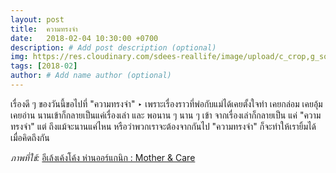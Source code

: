 ```yaml
---
layout: post
title:  ความทรงจำ
date:   2018-02-04 10:30:00 +0700
description: # Add post description (optional)
img: https://res.cloudinary.com/sdees-reallife/image/upload/c_crop,g_south,h_500,w_1152,y_400/v1550378099/E-Leng.jpg # Add image post (optional)
tags: [2018-02]
author: # Add name author (optional)
---
```

เรื่องดี ๆ ของวันนี้ขอไปที่ "ความทรงจำ" ‣ เพราะเรื่องราวที่พ่อกับแม่ได้เคยตั้งใจทำ เคยกล่อม เคยอุ้ม เคยอ่าน นานเข้าก็กลายเป็นแค่เรื่องเล่า และ พอนาน ๆ นาน ๆ เข้า จากเรื่องเล่าก็กลายเป็น แค่ "ความทรงจำ" แต่ ถึงแม้จะนานแค่ไหน หรือว่าพวกเราจะต้องจากกันไป "ความทรงจำ" ก็จะทำให้เรายิ้มได้เมื่อคิดถึงกัน

*ภาพที่ใช้:* [อีเล้งเค้งโค้ง ห่านออร์แกนิก : Mother & Care](http://www.motherandcare.in.th)
